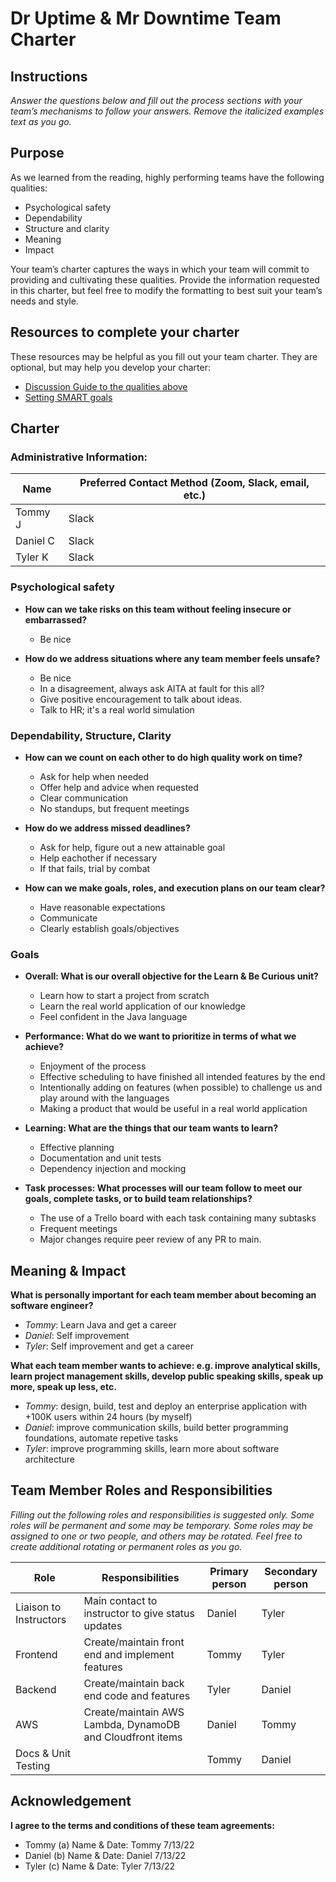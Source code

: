 # Dr Uptime & Mr Downtime Team Charter

## Instructions

*Answer the questions below and fill out the process sections with your team’s
mechanisms to follow your answers. Remove the italicized examples text as you
go.*

## Purpose

As we learned from the reading, highly performing teams have the following
qualities:

* Psychological safety
* Dependability
* Structure and clarity
* Meaning
* Impact

Your team’s charter captures the ways in which your team will commit to
providing and cultivating these qualities. Provide the information requested in
this charter, but feel free to modify the formatting to best suit your team’s
needs and style.

## Resources to complete your charter

These resources may be helpful as you fill out your team charter. They are optional, but may help you develop your charter:

* [Discussion Guide to the qualities above](https://docs.google.com/document/d/1lgiz6mwZeyWEaJxN_NMI-tI5Qijv2BHh27DPLeSLE40)
* [Setting SMART goals](https://www.mindtools.com/pages/article/smart-goals.htm)

## Charter

### Administrative Information:

|Name            |Preferred Contact Method (Zoom, Slack, email, etc.) |
|---	         |---                                                 |
|Tommy J         | Slack                                              |
|Daniel C        | Slack                                              |
|Tyler K         | Slack                                              |

### Psychological safety

* **How can we take risks on this team without feeling insecure or embarrassed?**
  - Be nice

* **How do we address situations where any team member feels unsafe?**
  - Be nice
  - In a disagreement, always ask AITA at fault for this all?
  - Give positive encouragement to talk about ideas.
  - Talk to HR; it's a real world simulation

### Dependability, Structure, Clarity

* **How can we count on each other to do high quality work on time?**
    - Ask for help when needed
    - Offer help and advice when requested
    - Clear communication
    - No standups, but frequent meetings

* **How do we address missed deadlines?**
    - Ask for help, figure out a new attainable goal
    - Help eachother if necessary
    - If that fails, trial by combat

* **How can we make goals, roles, and execution plans on our team clear?**
    - Have reasonable expectations
    - Communicate
    - Clearly establish goals/objectives


### Goals

* **Overall: What is our overall objective for the Learn & Be Curious unit?**
    - Learn how to start a project from scratch
    - Learn the real world application of our knowledge
    - Feel confident in the Java language

* **Performance: What do we want to prioritize in terms of what we achieve?**
    - Enjoyment of the process
    - Effective scheduling to have finished all intended features by the end
    - Intentionally adding on features (when possible) to challenge us and play around with the languages
    - Making a product that would be useful in a real world application


* **Learning: What are the things that our team wants to learn?**
    - Effective planning
    - Documentation and unit tests
    - Dependency injection and mocking


* **Task processes: What processes will our team follow to meet our goals, complete tasks, or to build team relationships?**
    - The use of a Trello board with each task containing many subtasks
    - Frequent meetings
    - Major changes require peer review of any PR to main.


## Meaning & Impact

**What is personally important for each team member about becoming an software engineer?**

* *Tommy*: Learn Java and get a career
* *Daniel*: Self improvement
* *Tyler*: Self improvement and get a career

**What each team member wants to achieve: e.g. improve analytical skills, learn
project management skills, develop public speaking skills, speak up more, speak
up less, etc.**

* *Tommy*: design, build, test and deploy an enterprise application with +100K users within 24 hours (by myself) 
* *Daniel*: improve communication skills, build better programming foundations, automate repetive tasks
* *Tyler*: improve programming skills, learn more about software architecture

## Team Member Roles and Responsibilities

*Filling out the following roles and responsibilities is suggested only. Some
roles will be permanent and some may be temporary. Some roles may be assigned to
one or two people, and others may be rotated. Feel free to create additional
rotating or permanent roles as you go.*

|**Role**               |**Responsibilities**                                                |**Primary person** |**Secondary person** |
|---                    |---                                                                 |---                |---                  |
|Liaison to Instructors | Main contact to instructor to give status updates                  | Daniel            | Tyler               |
|Frontend               | Create/maintain front end and implement features                   | Tommy             | Tyler               |
|Backend                | Create/maintain back end code and features                         | Tyler             | Daniel              |
|AWS                    | Create/maintain AWS Lambda, DynamoDB and Cloudfront items          | Daniel            | Tommy               |
|Docs & Unit Testing    |                                                                    | Tommy             | Daniel              |

## Acknowledgement

**I agree to the terms and conditions of these team agreements:**

* Tommy (a) Name & Date: Tommy 7/13/22
* Daniel (b) Name & Date: Daniel 7/13/22
* Tyler (c) Name & Date: Tyler 7/13/22
